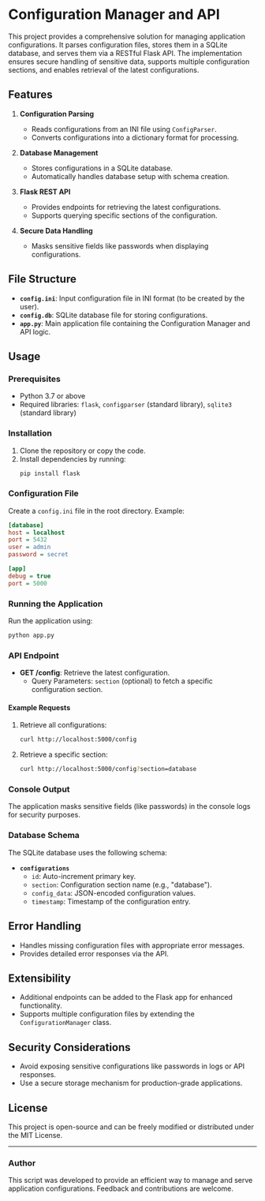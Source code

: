 
# Configuration Manager and API

This project provides a comprehensive solution for managing application configurations. It parses configuration files, stores them in a SQLite database, and serves them via a RESTful Flask API. The implementation ensures secure handling of sensitive data, supports multiple configuration sections, and enables retrieval of the latest configurations.

## Features

1. **Configuration Parsing**
   - Reads configurations from an INI file using `ConfigParser`.
   - Converts configurations into a dictionary format for processing.

2. **Database Management**
   - Stores configurations in a SQLite database.
   - Automatically handles database setup with schema creation.

3. **Flask REST API**
   - Provides endpoints for retrieving the latest configurations.
   - Supports querying specific sections of the configuration.

4. **Secure Data Handling**
   - Masks sensitive fields like passwords when displaying configurations.

## File Structure

- **`config.ini`**: Input configuration file in INI format (to be created by the user).
- **`config.db`**: SQLite database file for storing configurations.
- **`app.py`**: Main application file containing the Configuration Manager and API logic.

## Usage

### Prerequisites
- Python 3.7 or above
- Required libraries: `flask`, `configparser` (standard library), `sqlite3` (standard library)

### Installation
1. Clone the repository or copy the code.
2. Install dependencies by running:
   ```bash
   pip install flask
   ```

### Configuration File
Create a `config.ini` file in the root directory. Example:
```ini
[database]
host = localhost
port = 5432
user = admin
password = secret

[app]
debug = true
port = 5000
```

### Running the Application
Run the application using:
```bash
python app.py
```

### API Endpoint
- **GET /config**: Retrieve the latest configuration.
  - Query Parameters: `section` (optional) to fetch a specific configuration section.

#### Example Requests
1. Retrieve all configurations:
   ```bash
   curl http://localhost:5000/config
   ```

2. Retrieve a specific section:
   ```bash
   curl http://localhost:5000/config?section=database
   ```

### Console Output
The application masks sensitive fields (like passwords) in the console logs for security purposes.

### Database Schema
The SQLite database uses the following schema:
- **`configurations`**
  - `id`: Auto-increment primary key.
  - `section`: Configuration section name (e.g., "database").
  - `config_data`: JSON-encoded configuration values.
  - `timestamp`: Timestamp of the configuration entry.

## Error Handling
- Handles missing configuration files with appropriate error messages.
- Provides detailed error responses via the API.

## Extensibility
- Additional endpoints can be added to the Flask app for enhanced functionality.
- Supports multiple configuration files by extending the `ConfigurationManager` class.

## Security Considerations
- Avoid exposing sensitive configurations like passwords in logs or API responses.
- Use a secure storage mechanism for production-grade applications.

## License
This project is open-source and can be freely modified or distributed under the MIT License.

---

### Author
This script was developed to provide an efficient way to manage and serve application configurations. Feedback and contributions are welcome.
